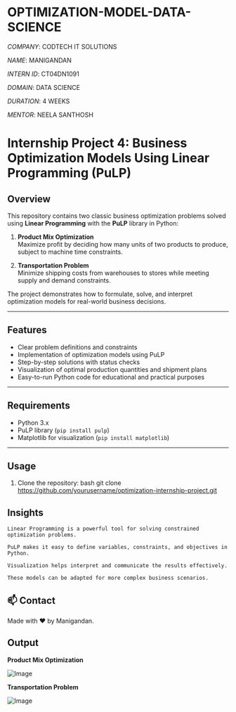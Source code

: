 # OPTIMIZATION-MODEL-DATA-SCIENCE

*COMPANY*: CODTECH IT SOLUTIONS

*NAME*: MANIGANDAN

*INTERN ID*: CT04DN1091

*DOMAIN*: DATA SCIENCE

*DURATION*: 4 WEEKS

*MENTOR*: NEELA SANTHOSH

# Internship Project 4: Business Optimization Models Using Linear Programming (PuLP)

## Overview

This repository contains two classic business optimization problems solved using **Linear Programming** with the **PuLP** library in Python:

1. **Product Mix Optimization**  
   Maximize profit by deciding how many units of two products to produce, subject to machine time constraints.

2. **Transportation Problem**  
   Minimize shipping costs from warehouses to stores while meeting supply and demand constraints.

The project demonstrates how to formulate, solve, and interpret optimization models for real-world business decisions.

---

## Features

- Clear problem definitions and constraints  
- Implementation of optimization models using PuLP  
- Step-by-step solutions with status checks  
- Visualization of optimal production quantities and shipment plans  
- Easy-to-run Python code for educational and practical purposes

---

## Requirements

- Python 3.x  
- PuLP library (`pip install pulp`)  
- Matplotlib for visualization (`pip install matplotlib`)

---

## Usage

1. Clone the repository:
   bash
   git clone https://github.com/yourusername/optimization-internship-project.git

## Insights

    Linear Programming is a powerful tool for solving constrained optimization problems.

    PuLP makes it easy to define variables, constraints, and objectives in Python.

    Visualization helps interpret and communicate the results effectively.

    These models can be adapted for more complex business scenarios.

## 📫 Contact

Made with ❤️ by Manigandan.

## Output

**Product Mix Optimization**  

![Image](https://github.com/user-attachments/assets/bbc644b1-27c8-4703-a2a0-e30400398334)

**Transportation Problem**  

![Image](https://github.com/user-attachments/assets/9a5b4e6b-25c9-4f8a-868e-b783523073c1)
